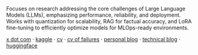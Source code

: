 Focuses on research addressing the core challenges of Large Language Models (LLMs), emphasizing performance, reliability, and deployment. Works with quantization for scalability, RAG for factual accuracy, and LoRA fine-tuning to efficiently optimize models for MLOps-ready environments.

[x dot com](https://x.com/CllTheCoder) ⋅ [kaggle](https://www.kaggle.com/carloscll) ⋅ [cv](https://pt.overleaf.com/read/npgrwzfjjgsb#c644c1) ⋅ [cv of failures](https://drive.google.com/file/d/1wiiVKa41FhtYXprEibfOKf_basZ9D3JF/view?usp=sharing) ⋅ [personal blog](https://carlosxlima.super.site/)  ⋅ [technical blog](https://cllspy.github.io/blog/) ⋅  [huggingface](https://huggingface.co/CASLL) 
